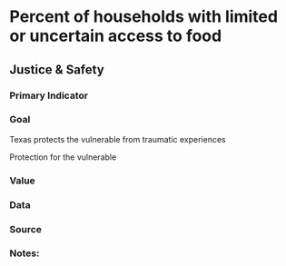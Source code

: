 # Percent of households with limited or uncertain access to food

## Justice & Safety

### Primary Indicator

### **Goal**

Texas protects the vulnerable from traumatic experiences

Protection for the vulnerable

### Value

### Data

### Source

### Notes: